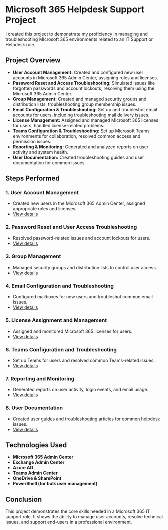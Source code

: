 # Microsoft 365 Helpdesk Support Project

I created this project to demonstrate my proficiency in managing and troubleshooting MIcrosoft 365 environments related to an IT Support or Helpdesk role.

## Project Overview

- **User Account Management:** Created and configured new user accounts in Microsoft 365 Admin Center, assigning roles and licenses.
- **Password Reset and Access Troubleshooting:** Simulated issues like forgotten passwords and account lockouts, resolving them using the Microsoft 365 Admin Center.
- **Group Management:** Created and managed security groups and distribution lists, troubleshooting group membership issues.
- **Email Configuration & Troubleshooting:** Set up and troubleshot email accounts for users, including troubleshooting mail delivery issues.
- **License Management:** Assigned and managed Microsoft 365 licenses for users, handled license-related problems.
- **Teams Configuration & Troubleshooting:** Set up Microsoft Teams environments for collaboration, resolved common access and permission issues.
- **Reporting & Monitoring:** Generated and analyzed reports on user activity and system health.
- **User Documentation:** Created troubleshooting guides and user documentation for common issues.


## Steps Performed

### 1. User Account Management
- Created new users in the Microsoft 365 Admin Center, assigned appropriate roles and licenses.
- [View details](user-account-management/task_1_create_user_accounts.md)

### 2. Password Reset and User Access Troubleshooting
- Resolved password-related issues and account lockouts for users.
- [View details](password-reset-troubleshooting/task_2_password_reset_steps.md)

### 3. Group Management
- Managed security groups and distribution lists to control user access.
- [View details](group-management/task_3_group_management.md)

### 4. Email Configuration and Troubleshooting
- Configured mailboxes for new users and troubleshot common email issues.
- [View details](email-troubleshooting/task_4_email_configuration.md)

### 5. License Assignment and Management
- Assigned and monitored Microsoft 365 licenses for users.
- [View details](license-management/task_5_license_assignment.md)

### 6. Teams Configuration and Troubleshooting
- Set up Teams for users and resolved common Teams-related issues.
- [View details](teams-configuration/task_6_teams_setup.md)

### 7. Reporting and Monitoring
- Generated reports on user activity, login events, and email usage.
- [View details](reporting-monitoring/task_7_activity_report.md)

### 8. User Documentation
- Created user guides and troubleshooting articles for common helpdesk issues.
- [View details](documentation/user-guide-password-reset.md)

## Technologies Used

- **Microsoft 365 Admin Center**
- **Exchange Admin Center**
- **Azure AD**
- **Teams Admin Center**
- **OneDrive & SharePoint**
- **PowerShell (for bulk user management)**

## Conclusion

This project demonstrates the core skills needed in a Microsoft 365 IT support role. It shows the ability to manage user accounts, resolve technical issues, and support end-users in a professional environment.
